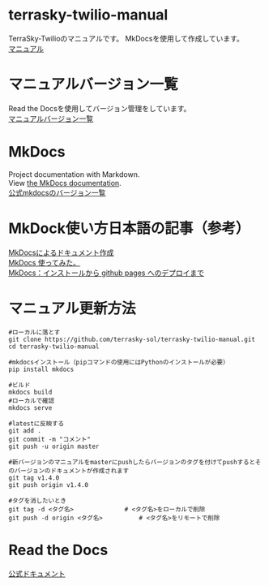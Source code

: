 # terrasky-twilio-manual
TerraSky-Twilioのマニュアルです。
MkDocsを使用して作成しています。<br>
[マニュアル](https://terrasky-sol.github.io/terrasky-twilio-manual/)
# マニュアルバージョン一覧
Read the Docsを使用してバージョン管理をしています。<br>
[マニュアルバージョン一覧](https://readthedocs.org/projects/terrasky-twilio-manual/)
# MkDocs
Project documentation with Markdown.<br>
View [the MkDocs documentation](https://www.mkdocs.org/).<br>
[公式mkdocsのバージョン一覧](https://readthedocs.org/projects/mkdocs/)
# MkDock使い方日本語の記事（参考）
[MkDocsによるドキュメント作成](https://qiita.com/mebiusbox2/items/a61d42878266af969e3c)<br>
[MkDocs 使ってみた。](https://www.kimoton.com/entry/2017/07/08/121050)<br>
[MkDocs：インストールから github pages へのデプロイまで](https://www.kakistamp.com/entry/2019/08/31/154536)
# マニュアル更新方法
```
#ローカルに落とす
git clone https://github.com/terrasky-sol/terrasky-twilio-manual.git
cd terrasky-twilio-manual

#mkdocsインストール（pipコマンドの使用にはPythonのインストールが必要）
pip install mkdocs

#ビルド
mkdocs build
#ローカルで確認
mkdocs serve

#latestに反映する
git add .
git commit -m "コメント"
git push -u origin master

#新バージョンのマニュアルをmasterにpushしたらバージョンのタグを付けてpushするとそのバージョンのドキュメントが作成されます
git tag v1.4.0
git push origin v1.4.0

#タグを消したいとき
git tag -d <タグ名>              # <タグ名>をローカルで削除
git push -d origin <タグ名>          # <タグ名>をリモートで削除

```
# Read the Docs
[公式ドキュメント](https://docs.readthedocs.io/en/stable/)

